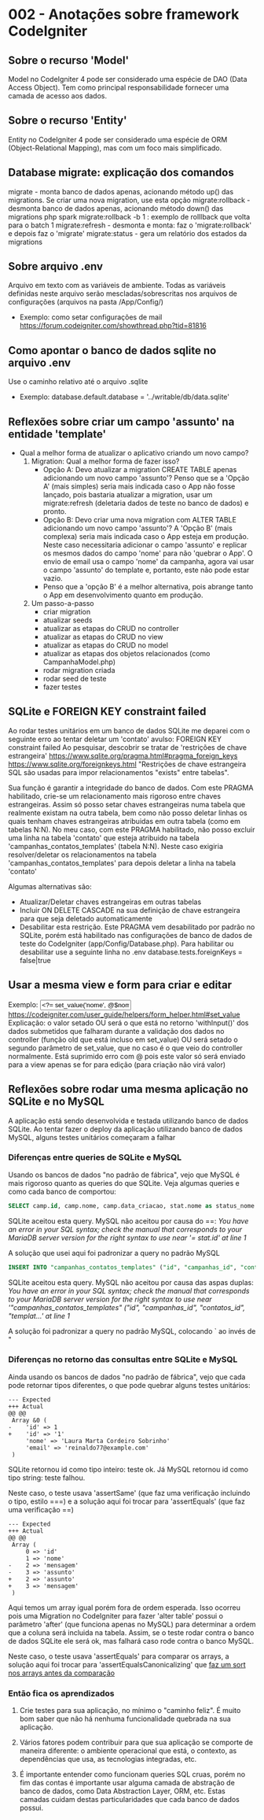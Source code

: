 # 002 - Anotações sobre framework CodeIgniter

## Sobre o recurso 'Model'

Model no CodeIgniter 4 pode ser considerado uma espécie de DAO (Data Access Object). Tem como principal responsabilidade fornecer uma camada de acesso aos dados.

## Sobre o recurso 'Entity'

Entity no CodeIgniter 4 pode ser considerado uma espécie de ORM (Object-Relational Mapping), mas com um foco mais simplificado.

## Database migrate: explicação dos comandos

migrate - monta banco de dados apenas, acionando método up() das migrations. Se criar uma nova migration, use esta opção
migrate:rollback - desmonta banco de dados apenas, acionando método down() das migrations
     php spark migrate:rollback -b 1 : exemplo de rolllback que volta para o batch 1
migrate:refresh - desmonta e monta: faz o 'migrate:rollback' e depois faz o 'migrate'
migrate:status - gera um relatório dos estados da migrations

## Sobre arquivo .env

Arquivo em texto com as variáveis de ambiente. Todas as variáveis definidas neste arquivo serão mescladas/sobrescritas nos arquivos de configurações (arquivos na pasta /App/Config/)
- Exemplo: como setar configurações de mail https://forum.codeigniter.com/showthread.php?tid=81816

## Como apontar o banco de dados sqlite no arquivo .env

Use o caminho relativo até o arquivo .sqlite
- Exemplo: database.default.database = '../writable/db/data.sqlite'

## Reflexões sobre criar um campo 'assunto' na entidade 'template'

- Qual a melhor forma de atualizar o aplicativo criando um novo campo?
     1. Migration: Qual a melhor forma de fazer isso?
          - Opção A: Devo atualizar a migration CREATE TABLE apenas adicionando um novo campo 'assunto'? Penso que se a 'Opção A' (mais simples) seria mais indicada caso o App não fosse lançado, pois bastaria atualizar a migration, usar um migrate:refresh (deletaria dados de teste no banco de dados) e pronto.
          - Opção B: Devo criar uma nova migration com ALTER TABLE adicionando um novo campo 'assunto'? A 'Opção B' (mais complexa) seria mais indicada caso o App esteja em produção. Neste caso necessitaria adicionar o campo 'assunto' e replicar os mesmos dados do campo 'nome' para não 'quebrar o App'. O envio de email usa o campo 'nome' da campanha, agora vai usar o campo 'assunto' do template e, portanto, este não pode estar vazio.
          - Penso que a 'opção B' é a melhor alternativa, pois abrange tanto o App em desenvolvimento quanto em produção.
     2. Um passo-a-passo
          - criar migration
          - atualizar seeds
          - atualizar as etapas do CRUD no controller
          - atualizar as etapas do CRUD no view
          - atualizar as etapas do CRUD no model
          - atualizar as etapas dos objetos relacionados (como CampanhaModel.php)
          - rodar migration criada
          - rodar seed de teste
          - fazer testes

## SQLite e FOREIGN KEY constraint failed

Ao rodar testes unitários em um banco de dados SQLite me deparei com o seguinte erro ao tentar deletar um 'contato' avulso: FOREIGN KEY constraint failed
Ao pesquisar, descobrir se tratar de 'restrições de chave estrangeira'
     https://www.sqlite.org/pragma.html#pragma_foreign_keys
     https://www.sqlite.org/foreignkeys.html
          "Restrições de chave estrangeira SQL são usadas para impor relacionamentos "exists" entre tabelas".

Sua função é garantir a integridade do banco de dados. Com este PRAGMA habilitado, crie-se um relacionamento mais rigoroso entre chaves estrangeiras. Assim só posso setar chaves estrangeiras numa tabela que realmente existam na outra tabela, bem como não posso deletar linhas os quais tenham chaves estrangeiras atribuidas em outra tabela (como em tabelas N:N).
No meu caso, com este PRAGMA habilitado, não posso excluir uma linha na tabela 'contato' que esteja atribuido na tabela 'campanhas_contatos_templates' (tabela N:N). Neste caso exigiria resolver/deletar os relacionamentos na tabela 'campanhas_contatos_templates' para depois deletar a linha na tabela 'contato'

Algumas alternativas são:
- Atualizar/Deletar chaves estrangeiras em outras tabelas
- Incluir ON DELETE CASCADE na sua definição de chave estrangeira para que seja deletado automaticamente
- Desabilitar esta restrição. Este PRAGMA vem desabilitado por padrão no SQLite, porém está habilitado nas configurações de banco de dados de teste do CodeIgniter (app/Config/Database.php). Para habilitar ou desabilitar use a seguinte linha no .env
     database.tests.foreignKeys = false|true

## Usar a mesma view e form para criar e editar

Exemplo: <input type="text" name="nome" value="<?= set_value('nome', @$nome) ?>">
     https://codeigniter.com/user_guide/helpers/form_helper.html#set_value
Explicação: o valor setado OU será o que está no retorno 'withInput()' dos dados submetidos que falharam durante a validação dos dados no controller (função old que está incluso em set_value) OU será setado o segundo parâmetro de set_value, que no caso é o que veio do controller normalmente. Está suprimido erro com @ pois este valor só será enviado para a view apenas se for para edição (para criação não virá valor)

## Reflexões sobre rodar uma mesma aplicação no SQLite e no MySQL

A aplicação está sendo desenvolvida e testada utilizando banco de dados SQLite.
Ao tentar fazer o deploy da aplicação utilizando banco de dados MySQL, alguns testes unitários começaram a falhar

### Diferenças entre queries de SQLite e MySQL

Usando os bancos de dados "no padrão de fábrica", vejo que MySQL é mais rigoroso quanto as queries do que SQLite. Veja algumas queries e como cada banco de comportou:

```sql
SELECT camp.id, camp.nome, camp.data_criacao, stat.nome as status_nome FROM campanhas as camp, campanhas_status as stat WHERE camp.campanhas_status_id == stat.id
```
SQLite aceitou esta query. MySQL não aceitou por causa do ==:
*You have an error in your SQL syntax; check the manual that corresponds to your MariaDB server version for the right syntax to use near '= stat.id' at line 1*

A solução que usei aqui foi padronizar a query no padrão MySQL

```sql
INSERT INTO "campanhas_contatos_templates" ("id", "campanhas_id", "contatos_id", "templates_id") VALUES (NULL, 1, 1, 1)
```
SQLite aceitou esta query. MySQL não aceitou por causa das aspas duplas:
*You have an error in your SQL syntax; check the manual that corresponds to your MariaDB server version for the right syntax to use near '"campanhas_contatos_templates" ("id", "campanhas_id", "contatos_id", "templat...' at line 1*

A solução foi padronizar a query no padrão MySQL, colocando ` ao invés de "

### Diferenças no retorno das consultas entre SQLite e MySQL

Ainda usando os bancos de dados "no padrão de fábrica", vejo que cada pode retornar tipos diferentes, o que pode quebrar alguns testes unitários:

```
--- Expected
+++ Actual
@@ @@
 Array &0 (
-    'id' => 1
+    'id' => '1'
     'nome' => 'Laura Marta Cordeiro Sobrinho'
     'email' => 'reinaldo77@example.com'
 )
```
SQLite retornou id como tipo inteiro: teste ok.
Já MySQL retornou id como tipo string: teste falhou.

Neste caso, o teste usava 'assertSame' (que faz uma verificação incluindo o tipo, estilo ===) e a solução aqui foi trocar para 'assertEquals' (que faz uma verificação ==)

```
--- Expected
+++ Actual
@@ @@
 Array (
     0 => 'id'
     1 => 'nome'
-    2 => 'mensagem'
-    3 => 'assunto'
+    2 => 'assunto'
+    3 => 'mensagem'
 )
```

Aqui temos um array igual porém fora de ordem esperada. Isso ocorreu pois uma Migration no CodeIgniter para fazer 'alter table' possui o parâmetro 'after' (que funciona apenas no MySQL) para determinar a ordem que a coluna será incluida na tabela. Assim, se o teste rodar contra o banco de dados SQLite ele será ok, mas falhará caso rode contra o banco MySQL.

Neste caso, o teste usava 'assertEquals' para comparar os arrays, a solução aqui foi trocar para 'assertEqualsCanonicalizing' que [faz um sort nos arrays antes da comparação](https://docs.phpunit.de/en/10.5/assertions.html#assertequalscanonicalizing)

### Então fica os aprendizados

1. Crie testes para sua aplicação, no mínimo o "caminho feliz". É muito bom saber que não há nenhuma funcionalidade quebrada na sua aplicação.

2. Vários fatores podem contribuir para que sua aplicação se comporte de maneira diferente: o ambiente operacional que está, o contexto, as dependências que usa, as tecnologias integradas, etc. 

3. É importante entender como funcionam queries SQL cruas, porém no fim das contas é importante usar alguma camada de abstração de banco de dados, como Data Abstraction Layer, ORM, etc. Estas camadas cuidam destas particularidades que cada banco de dados possui.